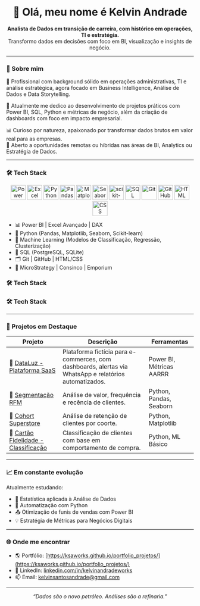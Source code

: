 <h1 align="center">👋 Olá, meu nome é Kelvin Andrade</h1>

<p align="center">
  <strong>Analista de Dados em transição de carreira, com histórico em operações, TI e estratégia.</strong><br>
  Transformo dados em decisões com foco em BI, visualização e insights de negócio.
</p>

---

### 🧠 Sobre mim

🎯 Profissional com background sólido em operações administrativas, TI e análise estratégica, agora focado em Business Intelligence, Análise de Dados e Data Storytelling.

📍 Atualmente me dedico ao desenvolvimento de projetos práticos com Power BI, SQL, Python e métricas de negócio, além da criação de dashboards com foco em impacto empresarial.

📊 Curioso por natureza, apaixonado por transformar dados brutos em valor real para as empresas.  
💼 Aberto a oportunidades remotas ou híbridas nas áreas de BI, Analytics ou Estratégia de Dados.

---

### 🛠️ Tech Stack
<p align="center">
  <!-- Power BI -->
  <img src="https://www.vectorlogo.zone/logos/microsoft_powerbi/microsoft_powerbi-icon.svg" alt="Power BI" width="40" />
  
  <!-- Excel -->
  <img src="https://cdn.jsdelivr.net/gh/devicons/devicon/icons/excel/excel-original.svg" alt="Excel" width="40" />
  
  <!-- Python -->
  <img src="https://cdn.jsdelivr.net/gh/devicons/devicon/icons/python/python-original.svg" alt="Python" width="40" />
  
  <!-- Pandas -->
  <img src="https://cdn.jsdelivr.net/gh/devicons/devicon/icons/pandas/pandas-original.svg" alt="Pandas" width="40" />
  
  <!-- Matplotlib -->
  <img src="https://matplotlib.org/_static/logo2_compressed.svg" alt="Matplotlib" width="40" />
  
  <!-- Seaborn (não tem ícone oficial) -->
  <img src="https://seaborn.pydata.org/_static/logo-wide-lightbg.svg" alt="Seaborn" width="40" />
  
  <!-- Scikit-learn -->
  <img src="https://upload.wikimedia.org/wikipedia/commons/0/05/Scikit_learn_logo_small.svg" alt="scikit-learn" width="40"/>
  
  <!-- SQL -->
  <img src="https://cdn.jsdelivr.net/gh/devicons/devicon/icons/mysql/mysql-original-wordmark.svg" alt="SQL" width="40" />
  
  <!-- Git -->
  <img src="https://cdn.jsdelivr.net/gh/devicons/devicon/icons/git/git-original.svg" alt="Git" width="40" />
  
  <!-- GitHub -->
  <img src="https://cdn.jsdelivr.net/gh/devicons/devicon/icons/github/github-original.svg" alt="GitHub" width="40" />
  
  <!-- HTML -->
  <img src="https://cdn.jsdelivr.net/gh/devicons/devicon/icons/html5/html5-original.svg" alt="HTML" width="40" />
  
  <!-- CSS -->
  <img src="https://cdn.jsdelivr.net/gh/devicons/devicon/icons/css3/css3-original.svg" alt="CSS" width="40" />
</p>

- 📊 Power BI | Excel Avançado | DAX
- 🐍 Python (Pandas, Matplotlib, Seaborn, Scikit-learn)
- 🤖 Machine Learning (Modelos de Classificação, Regressão, Clusterização)
- 🧠 SQL (PostgreSQL, SQLite)
- 🗂️ Git | GitHub | HTML/CSS
- 📁 MicroStrategy | Consinco | Emporium
### 🛠️ Tech Stack

### 🛠️ Tech Stack




---

### 📌 Projetos em Destaque

| Projeto | Descrição | Ferramentas |
|--------|-----------|-------------|
| 🔹 [DataLuz - Plataforma SaaS](https://github.com/ksaworks/dataluz-plataforma-saas) | Plataforma fictícia para e-commerces, com dashboards, alertas via WhatsApp e relatórios automatizados. | Power BI, Métricas AARRR |
| 🔹 [Segmentação RFM](https://github.com/ksaworks/rfm-segmentacao) | Análise de valor, frequência e recência de clientes. | Python, Pandas, Seaborn |
| 🔹 [Cohort Superstore](https://github.com/ksaworks/analise-cohort-superstore) | Análise de retenção de clientes por coorte. | Python, Matplotlib |
| 🔹 [Cartão Fidelidade - Classificação](https://github.com/ksaworks/projeto-cartao-fidelidade) | Classificação de clientes com base em comportamento de compra. | Python, ML Básico |

---

### 📈 Em constante evolução

Atualmente estudando:

- 📘 Estatística aplicada à Análise de Dados
- 🔄 Automatização com Python
- 📤 Otimização de funis de vendas com Power BI
- 💡 Estratégia de Métricas para Negócios Digitais

---

### 🌐 Onde me encontrar

- 🌎 Portfólio: [https://ksaworks.github.io/portfolio_projetos/](https://ksaworks.github.io/portfolio_projetos/)
- 💼 LinkedIn: [linkedin.com/in/kelvinandradeworks](https://linkedin.com/in/kelvinandradeworks)
- 📫 Email: kelvinsantosandrade@gmail.com

---

<p align="center"><i>“Dados são o novo petróleo. Análises são a refinaria.”</i></p>
